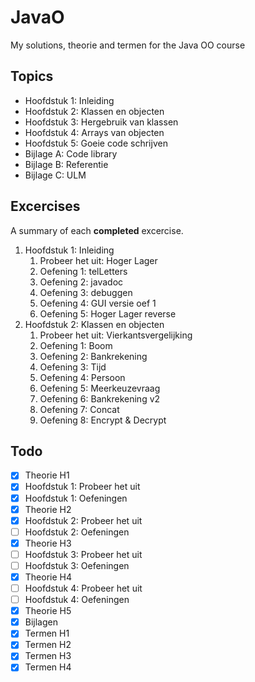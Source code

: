 # JavaO
My solutions, theorie and termen for the Java OO course

## Topics
- Hoofdstuk 1: Inleiding
- Hoofdstuk 2: Klassen en objecten
- Hoofdstuk 3: Hergebruik van klassen
- Hoofdstuk 4: Arrays van objecten
- Hoofdstuk 5: Goeie code schrijven
- Bijlage A: Code library
- Bijlage B: Referentie
- Bijlage C: ULM

## Excercises
A summary of each **completed** excercise.
1. Hoofdstuk 1: Inleiding
	1. Probeer het uit: Hoger Lager
	2. Oefening 1: telLetters
	3. Oefening 2: javadoc
	4. Oefening 3: debuggen
	5. Oefening 4: GUI versie oef 1
	6. Oefening 5: Hoger Lager reverse
2. Hoofdstuk 2: Klassen en objecten
	1. Probeer het uit: Vierkantsvergelijking
	2. Oefening 1: Boom
	3. Oefening 2: Bankrekening
	4. Oefening 3: Tijd
	5. Oefening 4: Persoon
	6. Oefening 5: Meerkeuzevraag
	7. Oefening 6: Bankrekening v2
	8. Oefening 7: Concat
	9. Oefening 8: Encrypt & Decrypt

## Todo
- [x] Theorie H1
- [x] Hoofdstuk 1: Probeer het uit
- [x] Hoofdstuk 1: Oefeningen
- [x] Theorie H2
- [x] Hoofdstuk 2: Probeer het uit
- [ ] Hoofdstuk 2: Oefeningen
- [x] Theorie H3
- [ ] Hoofdstuk 3: Probeer het uit
- [ ] Hoofdstuk 3: Oefeningen
- [x] Theorie H4
- [ ] Hoofdstuk 4: Probeer het uit
- [ ] Hoofdstuk 4: Oefeningen
- [x] Theorie H5
- [x] Bijlagen
- [x] Termen H1
- [x] Termen H2
- [x] Termen H3
- [x] Termen H4